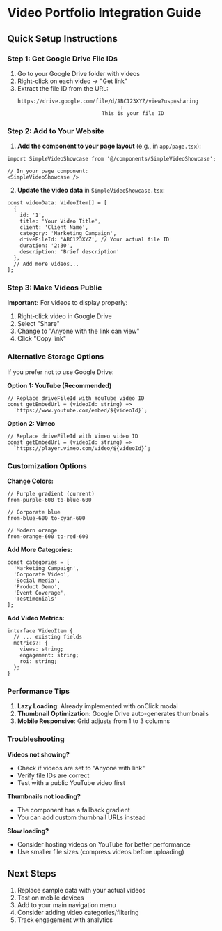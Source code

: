 # Video Portfolio Integration Guide

## Quick Setup Instructions

### Step 1: Get Google Drive File IDs

1. Go to your Google Drive folder with videos
2. Right-click on each video → "Get link"
3. Extract the file ID from the URL:
   ```
   https://drive.google.com/file/d/ABC123XYZ/view?usp=sharing
                                    ↑
                              This is your file ID
   ```

### Step 2: Add to Your Website

1. **Add the component to your page layout** (e.g., in `app/page.tsx`):
```tsx
import SimpleVideoShowcase from '@/components/SimpleVideoShowcase';

// In your page component:
<SimpleVideoShowcase />
```

2. **Update the video data** in `SimpleVideoShowcase.tsx`:
```tsx
const videoData: VideoItem[] = [
  {
    id: '1',
    title: 'Your Video Title',
    client: 'Client Name',
    category: 'Marketing Campaign',
    driveFileId: 'ABC123XYZ', // Your actual file ID
    duration: '2:30',
    description: 'Brief description'
  },
  // Add more videos...
];
```

### Step 3: Make Videos Public

**Important:** For videos to display properly:
1. Right-click video in Google Drive
2. Select "Share"
3. Change to "Anyone with the link can view"
4. Click "Copy link"

### Alternative Storage Options

If you prefer not to use Google Drive:

**Option 1: YouTube (Recommended)**
```tsx
// Replace driveFileId with YouTube video ID
const getEmbedUrl = (videoId: string) => 
  `https://www.youtube.com/embed/${videoId}`;
```

**Option 2: Vimeo**
```tsx
// Replace driveFileId with Vimeo video ID
const getEmbedUrl = (videoId: string) => 
  `https://player.vimeo.com/video/${videoId}`;
```

### Customization Options

**Change Colors:**
```tsx
// Purple gradient (current)
from-purple-600 to-blue-600

// Corporate blue
from-blue-600 to-cyan-600

// Modern orange
from-orange-600 to-red-600
```

**Add More Categories:**
```tsx
const categories = [
  'Marketing Campaign',
  'Corporate Video',
  'Social Media',
  'Product Demo',
  'Event Coverage',
  'Testimonials'
];
```

**Add Video Metrics:**
```tsx
interface VideoItem {
  // ... existing fields
  metrics?: {
    views: string;
    engagement: string;
    roi: string;
  };
}
```

### Performance Tips

1. **Lazy Loading**: Already implemented with onClick modal
2. **Thumbnail Optimization**: Google Drive auto-generates thumbnails
3. **Mobile Responsive**: Grid adjusts from 1 to 3 columns

### Troubleshooting

**Videos not showing?**
- Check if videos are set to "Anyone with link"
- Verify file IDs are correct
- Test with a public YouTube video first

**Thumbnails not loading?**
- The component has a fallback gradient
- You can add custom thumbnail URLs instead

**Slow loading?**
- Consider hosting videos on YouTube for better performance
- Use smaller file sizes (compress videos before uploading)

## Next Steps

1. Replace sample data with your actual videos
2. Test on mobile devices
3. Add to your main navigation menu
4. Consider adding video categories/filtering
5. Track engagement with analytics